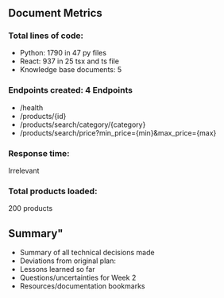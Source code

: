 #

## Document Metrics

### Total lines of code:
- Python: 1790 in 47 py files
- React: 937 in 25 tsx and ts file
- Knowledge base documents: 5

### Endpoints created: 4 Endpoints
 - /health
 - /products/{id}
 - /products/search/category/{category}
 - /products/search/price?min_price={min}&max_price={max}


### Response time: 
Irrelevant

### Total products loaded: 
200 products 


## Summary"
- Summary of all technical decisions made
- Deviations from original plan:
- Lessons learned so far
- Questions/uncertainties for Week 2
- Resources/documentation bookmarks